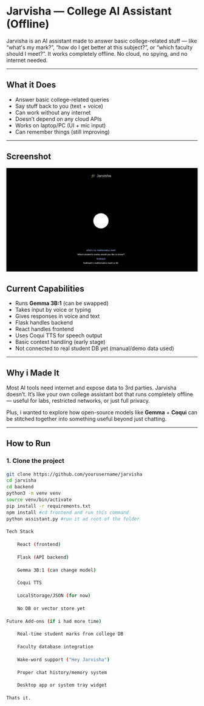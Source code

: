 # Jarvisha — College AI Assistant (Offline)

Jarvisha is an AI assistant made to answer basic college-related stuff — like “what's my mark?”, “how do I get better at this subject?”, or “which faculty should I meet?”. It works completely offline. No cloud, no spying, and no internet needed.

---

## What it Does

- Answer basic college-related queries
- Say stuff back to you (text + voice)
- Can work without any internet
- Doesn’t depend on any cloud APIs
- Works on laptop/PC (UI + mic input)
- Can remember things (still improving)

---

## Screenshot

![Jarvisha UI](assets/ui_demo.png)


## Current Capabilities

- Runs **Gemma 3B:1** (can be swapped)
- Takes input by voice or typing
- Gives responses in voice and text
- Flask handles backend
- React handles frontend
- Uses Coqui TTS for speech output
- Basic context handling (early stage)
- Not connected to real student DB yet (manual/demo data used)

---

## Why i Made It

Most AI tools need internet and expose data to 3rd parties. Jarvisha doesn’t. It’s like your own college assistant bot that runs completely offline — useful for labs, restricted networks, or just full privacy.

Plus, i wanted to explore how open-source models like **Gemma** + **Coqui** can be stitched together into something useful beyond just chatting.

---

## How to Run

### 1. Clone the project

```bash
git clone https://github.com/yourusername/jarvisha
cd jarvisha
cd backend
python3 -m venv venv
source venv/bin/activate
pip install -r requirements.txt
npm install #cd frontend and run this command
python assistant.py #run it ad root of the folder

Tech Stack 

    React (frontend)

    Flask (API backend)

    Gemma 3B:1 (can change model)

    Coqui TTS

    LocalStorage/JSON (for now)

    No DB or vector store yet

Future Add-ons (if i had more time)

    Real-time student marks from college DB

    Faculty database integration

    Wake-word support ("Hey Jarvisha")

    Proper chat history/memory system

    Desktop app or system tray widget

Thats it.

